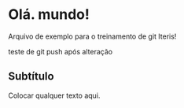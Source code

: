 # Olá. mundo!

Arquivo de exemplo para o treinamento de git Iteris!

teste de git push após alteração
## Subtítulo

Colocar qualquer texto aqui.